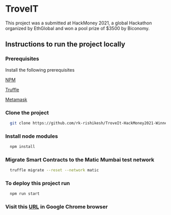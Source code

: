 
# TroveIT

This project was a submitted at HackMoney 2021, a global Hackathon organized by EthGlobal and won a pool prize of $3500 by Biconomy.


## Instructions to run the project locally



  
### Prerequisites

Install the following prerequisites

[NPM](https://nodejs.org)

[Truffle](https://github.com/trufflesuite/truffle)

[Metamask]( https://metamask.io/)

### Clone the project
```bash
  git clone https://github.com/rk-rishikesh/TroveIt-HackMoney2021-Winner.git
```
### Install node modules
```bash
  npm install
```
### Migrate Smart Contracts to the Matic Mumbai test network
```bash
  truffle migrate --reset --network matic
```

### To deploy this project run

```bash
  npm run start
```
### Visit this [URL]( http://localhost:3000) in Google Chrome browser  

  
